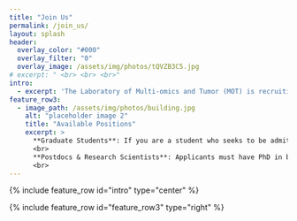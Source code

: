 ```yaml
---
title: "Join Us"
permalink: /join_us/
layout: splash
header:
  overlay_color: "#000"
  overlay_filter: "0"
  overlay_image: /assets/img/photos/tQVZB3C5.jpg
# excerpt: " <br> <br> <br>"
intro: 
  - excerpt: 'The Laboratory of Multi-omics and Tumor (MOT) is recruiting graduate students, postdocs, and research scientists.'
feature_row3:
  - image_path: /assets/img/photos/building.jpg
    alt: "placeholder image 2"
    title: "Available Positions"
    excerpt: >
      **Graduate Students**: If you are a student who seeks to be admitted to the graduate program at Shanghai Institute of Nutrition and Health (SINH), Chinese Academy of Sciences (CAS), please refer to https://sedu.sinh.ac.cn/. If you have already been admitted to the SINH graduate program and are interested in joining us, please email Prof. Jin directly (jinwf:paperclip:sinh**.**ac**.**cn). <br>
      <br>
      **Postdocs & Research Scientists**: Applicants must have PhD in bioinformatics, computer science, statistics or other related disciplines. Strong candidates must have research background and expertise in <u>omics data analysis, machine learning, artificial intelligence or complex network</u>. Strong candidates should have experience in mentoring and supervising research students. If you are interested in joining us, please contact Prof. Jin by email (jinwf:paperclip:sinh**.**ac**.**cn) with your curriculum vitae and professional references attached. <br>
      <br>
---
```


{% include feature_row id="intro" type="center" %}

{% include feature_row id="feature_row3" type="right" %}
